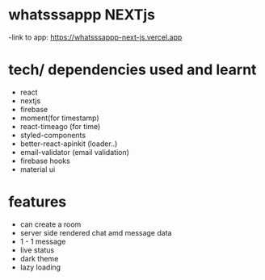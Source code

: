 # whatsssappp NEXTjs 
 
-link to app: https://whatsssappp-next-js.vercel.app


# tech/ dependencies used and learnt

- react
- nextjs
- firebase
- moment(for timestamp)
- react-timeago (for time)
- styled-components
- better-react-apinkit (loader..)
- email-validator (email validation)
- firebase hooks 
- material ui

# features 
 - can create a room 
 - server side rendered chat amd message data
 - 1 - 1 message
 - live status
 - dark theme
 - lazy loading  
